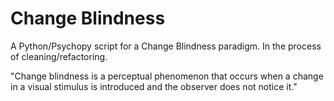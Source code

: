 # Change Blindness

A Python/Psychopy script for a Change Blindness paradigm. In the process of cleaning/refactoring.

"Change blindness is a perceptual phenomenon that occurs when a change in a visual stimulus is introduced and the observer does not notice it."
